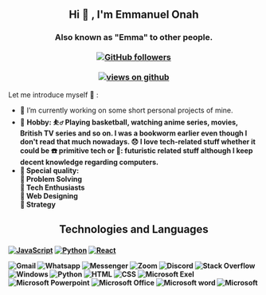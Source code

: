 <h2 align="center"> Hi 👋 , I'm Emmanuel Onah <br/></h2> 
<h3 align="center">Also known as "Emma" to other people. <br> <br>
  <a href="https://github.com/ThEmman" target="_blank">
    <img alt="GitHub followers" src="https://img.shields.io/github/followers/ThEmman?label=Github%20followers&style=for-the-badge">
  </a> <br> <br>
  <a href="https://github.com/ThEmman" target="_blank">
    <img src="https://komarev.com/ghpvc/?username=ThEmman&label=Views&color=brightgreen&style=flat-square" alt="views on github" />
  </a>
  </h3>   

<!--                                                 
<details align="center"> 
  <summary>GitHub Trophies 🏆</summary>
<p align="center">
  <a href="https://github.com/ryo-ma/github-profile-trophy" target="_blank">
    <img src="https://github-profile-trophy.vercel.app/?username=IsratIJK&theme=gruvbox"/>
  </a>
</p>
</details>
  
  
    
  
<details>
   <summary>Github Stats of me:</summary>
<div align="center">
<a href="#"><img src="https://github-readme-stats.vercel.app/api?username=IsratIJK&show_icons=true&count_private=true&theme=radical" width="350" height="250" ></a>
  <br>
<a href="#"><img src="https://github-readme-stats.vercel.app/api/top-langs/?username=IsratIJK&layout=compact&theme=radical" width="350" height="250" ></a>

</div>
</details> 
--> 

 
Let me introduce myself  👦 : 

- 🔭 I’m currently working on some short personal projects of mine.
- 🎨 <b>Hobby: ⛹️‍♂️ Playing basketball, watching anime series, movies, British TV series and so on. I was a bookworm earlier even though I don't read that much nowadays. :disappointed: I love tech-related stuff whether it could be ☎️ primitive tech or 📱: futuristic related stuff although I keep decent knowledge regarding computers.
- :high_brightness: <b>Special quality:</b> <br>
        :beginner: Problem Solving <br>
        :beginner: Tech Enthusiasts <br>
        :beginner: Web Designing <br>
        :beginner: Strategy <br>

<h2 align="center">

 Technologies and Languages 
</h2>

[![JavaScript](http://3con14.biz/code/_data/js/intro/js-logo.png)](https://developer.mozilla.org/en-US/docs/Web/JavaScript) 
[![Python](https://github.com/jalbertsr/logo-badge-images/blob/master/img/rsz_python.png?raw=true)](https://www.python.org/)
[![React](https://raw.githubusercontent.com/jalbertsr/logo-badge-images/master/img/react_logo.png)](https://facebook.github.io/react/)

![Gmail](https://img.shields.io/badge/Gmail-D14836?style=for-the-badge&logo=gmail&logoColor=white)
![Whatsapp](https://img.shields.io/badge/WhatsApp-25D366?style=for-the-badge&logo=whatsapp&logoColor=white)
![Messenger](https://img.shields.io/badge/Messenger-00B2FF?style=for-the-badge&logo=messenger&logoColor=white)
![Zoom](https://img.shields.io/badge/Zoom-2D8CFF?style=for-the-badge&logo=zoom&logoColor=white)
![Discord](https://img.shields.io/badge/Discord-7289DA?style=for-the-badge&logo=discord&logoColor=white)
![Stack Overflow](https://img.shields.io/badge/Stack_Overflow-FE7A16?style=for-the-badge&logo=stack-overflow&logoColor=white)
![Windows](https://img.shields.io/badge/Windows-0078D6?style=for-the-badge&logo=windows&logoColor=white)
![Python](https://img.shields.io/badge/Python-3776AB?style=for-the-badge&logo=python&logoColor=white)
![HTML](https://img.shields.io/badge/HTML-239120?style=for-the-badge&logo=html5&logoColor=white)
![CSS](https://img.shields.io/badge/CSS-239120?&style=for-the-badge&logo=css3&logoColor=white)
![Microsoft Exel](https://img.shields.io/badge/Microsoft_Excel-217346?style=for-the-badge&logo=microsoft-excel&logoColor=white)
![Microsoft Powerpoint](https://img.shields.io/badge/Microsoft_PowerPoint-B7472A?style=for-the-badge&logo=microsoft-powerpoint&logoColor=white)
![Microsoft Office](https://img.shields.io/badge/Microsoft_Office-D83B01?style=for-the-badge&logo=microsoft-office&logoColor=white)
![Microsoft word](https://img.shields.io/badge/Microsoft_Word-2B579A?style=for-the-badge&logo=microsoft-word&logoColor=white)
![Microsoft](https://img.shields.io/badge/Microsoft-666666?style=for-the-badge&logo=microsoft&logoColor=white)
